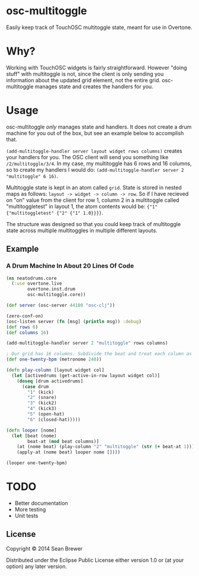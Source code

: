 # osc-multitoggle

Easily keep track of TouchOSC multitoggle state, meant for use in Overtone.

# Why?

Working with TouchOSC widgets is fairly straightforward. However "doing stuff" with multitoggle is not, since the client is only sending you information about the updated grid element, not the entire grid. osc-multitoggle manages state and creates the handlers for you.

# Usage

osc-multitoggle *only* manages state and handlers. It does not create a drum machine for you out of the box, but see an example below to accomplish that.

`(add-multitoggle-handler server layout widget rows columns)` creates your handlers for you.
The OSC client will send you something like `/2/multitoggle/3/4`. In my case, my multitoggle has 6 rows and 16 columns, so to create my handlers I would do: `(add-multitoggle-handler server 2 "multitoggle" 6 16)`.

Multitoggle state is kept in an atom called `grid`. State is stored in nested maps as follows: `layout -> widget -> column -> row`. So if I have recieved on "on" value from the client for row 1, column 2 in a multitoggle called "multitoggletest" in layout 1, the atom contents would be: `{"1" {"multitoggletest" {"2" {"1" 1.0}}}}`.

The structure was designed so that you could keep track of multitoggle state across multiple multitoggles in multiple different layouts.

## Example

### A Drum Machine In About 20 Lines Of Code

```clojure
(ns neatodrums.core
  (:use overtone.live
        overtone.inst.drum
        osc-multitoggle.core))

(def server (osc-server 44100 "osc-clj"))

(zero-conf-on)
(osc-listen server (fn [msg] (println msg)) :debug)
(def rows 6)
(def columns 16)

(add-multitoggle-handler server 2 "multitoggle" rows columns)

; Our grid has 16 columns. Subdivide the beat and treat each column as an eighth note.
(def one-twenty-bpm (metronome 240))

(defn play-column [layout widget col]
  (let [activedrums (get-active-in-row layout widget col)]
    (doseq [drum activedrums]
      (case drum
        "1" (kick)
        "2" (snare)
        "3" (kick2)
        "4" (kick3)
        "5" (open-hat)
        "6" (closed-hat)))))

(defn looper [nome]
  (let [beat (nome)
        beat-at (mod beat columns)]
    (at (nome beat) (play-column "2" "multitoggle" (str (+ beat-at 1))))
    (apply-at (nome beat) looper nome [])))

(looper one-twenty-bpm)
```

# TODO

* Better documentation
* More testing
* Unit tests

## License

Copyright © 2014 Sean Brewer

Distributed under the Eclipse Public License either version 1.0 or (at
your option) any later version.

